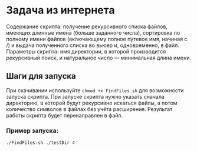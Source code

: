 # Задача из интернета
Содержание скрипта: получение рекурсивного списка файлов, имеющих длинные имена (больше заданного числа), сортировка по полному имени файлов (включающему полное путевое имя, начиная с /) и выдача полученного списка во вьюер и, одновременно, в файл. Параметры скрипта: имя директории, в которой производится рекурсивный поиск, и натуральное число — минимальная длина имени.

## Шаги для запуска
При скачивании используйте ```chmod +x FindFiles.sh``` для возможности запуска скрипта. При запуске скрипта нужно указать сначала директорию, в которой будут рекурсивно искаться файлы, а потом количество символов в файлах без учёта расширения. Результат работы скрипта будет перенаправлен в файл.
### Пример запуска:
``` ./FindFiles.sh ./testDir 4 ```
